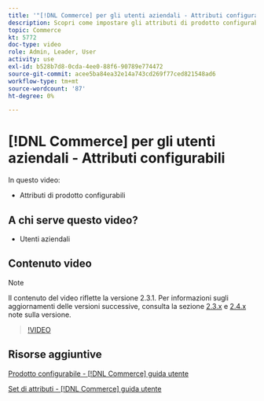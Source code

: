 ```yaml
---
title: '"[!DNL Commerce] per gli utenti aziendali - Attributi configurabili"'
description: Scopri come impostare gli attributi di prodotto configurabili.
topic: Commerce
kt: 5772
doc-type: video
role: Admin, Leader, User
activity: use
exl-id: b528b7d8-0cda-4ee0-88f6-90789e774472
source-git-commit: acee5ba84ea32e14a743cd269f77ced821548ad6
workflow-type: tm+mt
source-wordcount: '87'
ht-degree: 0%

---
```


# [!DNL Commerce] per gli utenti aziendali - Attributi configurabili

In questo video:

- Attributi di prodotto configurabili

## A chi serve questo video?

- Utenti aziendali

## Contenuto video

>[!NOTE]
>
>Il contenuto del video riflette la versione 2.3.1. Per informazioni sugli aggiornamenti delle versioni successive, consulta la sezione [ 2.3.x](https://devdocs.magento.com/guides/v2.3/release-notes/bk-release-notes.html) e [2.4.x](https://devdocs.magento.com/guides/v2.4/release-notes/bk-release-notes.html) note sulla versione.

>[!VIDEO](https://video.tv.adobe.com/v/35957?quality=12&learn=on)

## Risorse aggiuntive

[Prodotto configurabile - [!DNL Commerce] guida utente](https://docs.magento.com/user-guide/catalog/product-create-configurable.html)

[Set di attributi - [!DNL Commerce] guida utente](https://docs.magento.com/user-guide/stores/attribute-sets.html)
